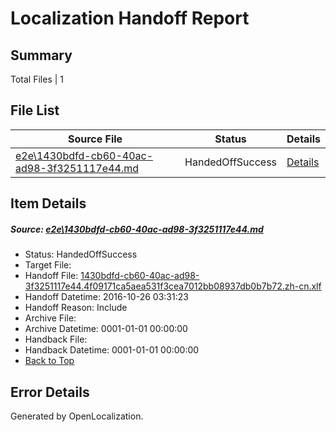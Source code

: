# <a name='report-top'></a> Localization Handoff Report

## Summary
 Total Files | 1

## File List
 Source File | Status | Details 
 ----------- | ------ | ------- 
 [e2e\1430bdfd-cb60-40ac-ad98-3f3251117e44.md](https://github.com/OpenLocalizationTestOrg/ol-test0/blob/c335a08cd290772e896b9e9cf51a882a8e8d107a/e2e/1430bdfd-cb60-40ac-ad98-3f3251117e44.md) | HandedOffSuccess | [Details](#01389cc485215873e5b1aa33d9fa252ecd054ae11)

## Item Details
##### <a name='01389cc485215873e5b1aa33d9fa252ecd054ae11'></a> Source: [e2e\1430bdfd-cb60-40ac-ad98-3f3251117e44.md](https://github.com/OpenLocalizationTestOrg/ol-test0/blob/c335a08cd290772e896b9e9cf51a882a8e8d107a/e2e/1430bdfd-cb60-40ac-ad98-3f3251117e44.md)
* Status: HandedOffSuccess
* Target File: 
* Handoff File: [1430bdfd-cb60-40ac-ad98-3f3251117e44.4f09171ca5aea531f3cea7012bb08937db0b7b72.zh-cn.xlf](https://github.com/OpenLocalizationTestOrg/ol-test0-handoff/blob/4cdabe6f41c10f2af6953507868f714edd49ba95/ol-handoff/OpenLocalizationTestOrg/ol-test0-zhcn/shujia/ht/1430bdfd-cb60-40ac-ad98-3f3251117e44.4f09171ca5aea531f3cea7012bb08937db0b7b72.zh-cn.xlf)
* Handoff Datetime: 2016-10-26 03:31:23
* Handoff Reason: Include
* Archive File: 
* Archive Datetime: 0001-01-01 00:00:00
* Handback File: 
* Handback Datetime: 0001-01-01 00:00:00
* [Back to Top](#report-top)


## Error Details

Generated by OpenLocalization.
